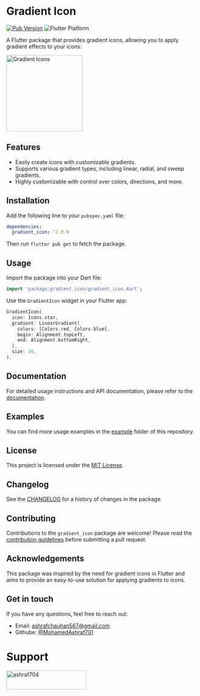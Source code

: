 # Gradient Icon

[![Pub Version](https://img.shields.io/pub/v/gradient_icon.svg)](https://pub.dev/packages/gradient_icon)
![Flutter Platform](https://img.shields.io/badge/platform-flutter-yellow)

A Flutter package that provides gradient icons, allowing you to apply gradient effects to your icons.

<img src="https://github.com/MohamedAshraf701/gradient-icon/assets/92545354/2f20df2b-2ccd-4cb5-b26c-b82fa79e22b3" alt="Gradient Icons" width="200">

## Features

- Easily create icons with customizable gradients.
- Supports various gradient types, including linear, radial, and sweep gradients.
- Highly customizable with control over colors, directions, and more.

## Installation

Add the following line to your `pubspec.yaml` file:

```yaml
dependencies:
  gradient_icon: ^2.0.9
```

Then run `flutter pub get` to fetch the package.

## Usage

Import the package into your Dart file:

```dart
import 'package:gradient_icon/gradient_icon.dart';
```

Use the `GradientIcon` widget in your Flutter app:

```dart
GradientIcon(
  icon: Icons.star,
  gradient: LinearGradient(
    colors: [Colors.red, Colors.blue],
    begin: Alignment.topLeft,
    end: Alignment.bottomRight,
  ),
  size: 30,
),
```

## Documentation

For detailed usage instructions and API documentation, please refer to the [documentation](https://pub.dev/documentation/gradient_icon/latest/).

## Examples

You can find more usage examples in the [example](example) folder of this repository.

## License

This project is licensed under the [MIT License](https://github.com/MohamedAshraf701/gradient-icon/blob/main/LICENSE).

## Changelog

See the [CHANGELOG](https://github.com/MohamedAshraf701/gradient-icon/blob/main/CHANGELOG.md) for a history of changes in the package.

## Contributing

Contributions to the `gradient_icon` package are welcome! Please read the [contribution guidelines](CONTRIBUTING.md) before submitting a pull request.

## Acknowledgements

This package was inspired by the need for gradient icons in Flutter and aims to provide an easy-to-use solution for applying gradients to icons.

## Get in touch

If you have any questions, feel free to reach out:

- Email: ashrafchauhan567@gmail.com
- Githube: [@MohamedAshraf701](https://github.com/MohamedAshraf701)

# Support
<p><a href="https://www.buymeacoffee.com/ashraf704"> <img align="left" src="https://cdn.buymeacoffee.com/buttons/v2/default-yellow.png" height="50" width="210" alt="ashraf704" /></a></p><br><br>
